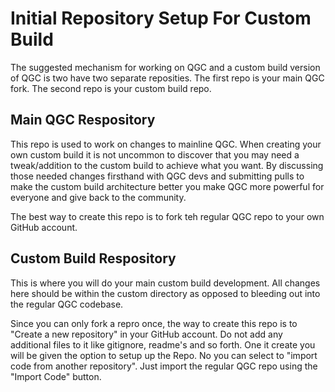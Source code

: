 # Initial Repository Setup For Custom Build

The suggested mechanism for working on QGC and a custom build version of QGC is two have two separate reposities. The first repo is your main QGC fork. The second repo is your custom build repo.

## Main QGC Respository

This repo is used to work on changes to mainline QGC. When creating your own custom build it is not uncommon to discover that you may need a tweak/addition to the custom build to achieve what you want. By discussing those needed changes firsthand with QGC devs and submitting pulls to make the custom build architecture better you make QGC more powerful for everyone and give back to the community.

The best way to create this repo is to fork teh regular QGC repo to your own GitHub account.

## Custom Build Respository

This is where you will do your main custom build development. All changes here should be within the custom directory as opposed to bleeding out into the regular QGC codebase.

Since you can only fork a repro once, the way to create this repo is to "Create a new repository" in your GitHub account. Do not add any additional files to it like gitignore, readme's and so forth. One it create you will be given the option to setup up the Repo. No you can select to "import code from another repository". Just import the regular QGC repo using the "Import Code" button.